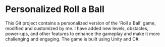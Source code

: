 # Personalized Roll a Ball
This Git project contains a personalized version of the 'Roll a Ball' game, modified and customized by me. I have added new levels, obstacles, power-ups, and other features to enhance the gameplay and make it more challenging and engaging. The game is built using Unity and C#. 
